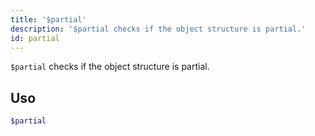 ```yaml
---
title: '$partial'
description: '$partial checks if the object structure is partial.'
id: partial
---
```


`$partial` checks if the object structure is partial.

## Uso

```php
$partial
```